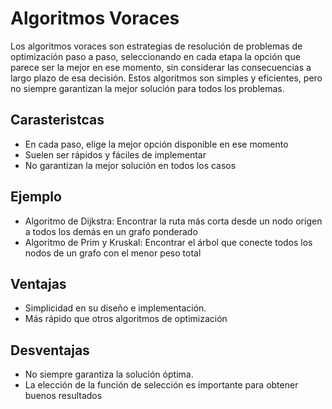 # Algoritmos Voraces
Los algoritmos voraces son estrategias de resolución de problemas de optimización paso a paso, seleccionando en cada etapa la opción que parece ser la mejor en ese momento, sin considerar las consecuencias a largo plazo de esa decisión. Estos algoritmos son simples y eficientes, pero no siempre garantizan la mejor solución para todos los problemas.

## Carasteristcas
- En cada paso, elige la mejor opción disponible en ese momento
- Suelen ser rápidos y fáciles de implementar
- No garantizan la mejor solución en todos los casos

## Ejemplo
- Algoritmo de Dijkstra: Encontrar la ruta más corta desde un nodo origen a todos los demás en un grafo ponderado
- Algoritmo de Prim y Kruskal: Encontrar el árbol que conecte todos los nodos de un grafo con el menor peso total

## Ventajas
- Simplicidad en su diseño e implementación.
- Más rápido que otros algoritmos de optimización

## Desventajas
- No siempre garantiza la solución óptima.
- La elección de la función de selección es importante para obtener buenos resultados
